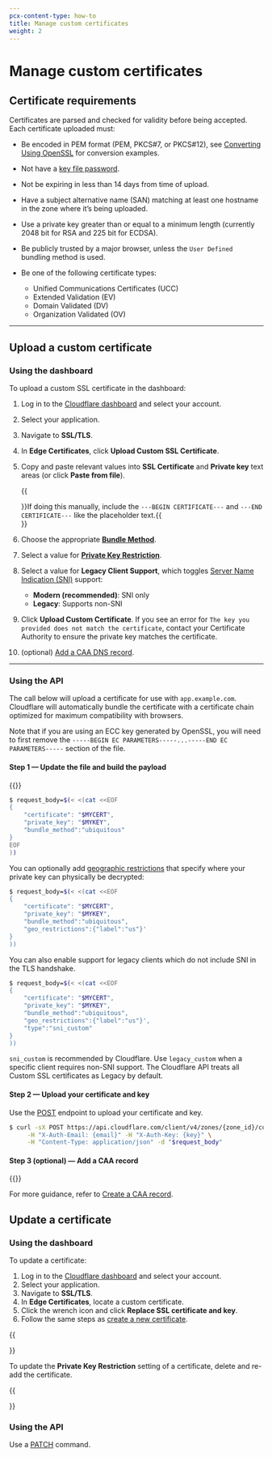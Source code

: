 ```yaml
---
pcx-content-type: how-to
title: Manage custom certificates
weight: 2
---
```


# Manage custom certificates

## Certificate requirements

Certificates are parsed and checked for validity before being accepted. Each certificate uploaded must:

- Be encoded in PEM format (PEM, PKCS#7, or PKCS#12), see [Converting Using OpenSSL](https://www.sslshopper.com/article-most-common-openssl-commands.html) for conversion examples.
- Not have a [key file password](/ssl/edge-certificates/custom-certificates/remove-file-key-password/).
- Not be expiring in less than 14 days from time of upload.
- Have a subject alternative name (SAN) matching at least one hostname in the zone where it’s being uploaded.
- Use a private key greater than or equal to a minimum length (currently 2048 bit for RSA and 225 bit for ECDSA).
- Be publicly trusted by a major browser, unless the `User Defined` bundling method is used.
- Be one of the following certificate types:

  - Unified Communications Certificates (UCC)
  - Extended Validation (EV)
  - Domain Validated (DV)
  - Organization Validated (OV)

---

## Upload a custom certificate

### Using the dashboard

To upload a custom SSL certificate in the dashboard:

1.  Log in to the [Cloudflare dashboard](https://dash.cloudflare.com) and select your account.

2.  Select your application.

3.  Navigate to **SSL/TLS**.

4.  In **Edge Certificates**, click **Upload Custom SSL Certificate**.

5.  Copy and paste relevant values into **SSL Certificate** and **Private key** text areas (or click **Paste from file**).

    {{<Aside type="note">}}If doing this manually, include the `---BEGIN CERTIFICATE---` and `---END CERTIFICATE---` like the placeholder text.{{</Aside>}}

6.  Choose the appropriate [**Bundle Method**](/ssl/edge-certificates/custom-certificates/bundling-methodologies/).

7.  Select a value for [**Private Key Restriction**](/ssl/edge-certificates/custom-certificates/#geo-key-manager-private-key-restriction).

8.  Select a value for **Legacy Client Support**, which toggles [Server Name Indication (SNI)](/fundamentals/glossary/#server-name-indication-sni) support:

    - **Modern (recommended)**: SNI only
    - **Legacy**: Supports non-SNI

9.  Click **Upload Custom Certificate**. If you see an error for `The key you provided does not match the certificate`, contact your Certificate Authority to ensure the private key matches the certificate.

10. (optional) [Add a CAA DNS record](/ssl/edge-certificates/custom-certificates/caa-records/).

---

### Using the API

The call below will upload a certificate for use with `app.example.com`. Cloudflare will automatically bundle the certificate with a certificate chain optimized for maximum compatibility with browsers.

Note that if you are using an ECC key generated by OpenSSL, you will need to first remove the `-----BEGIN EC PARAMETERS-----...-----END EC PARAMETERS-----` section of the file.

#### Step 1 — Update the file and build the payload

{{<render file="_custom-cert-file-example.md">}}

```bash
$ request_body=$(< <(cat <<EOF
{
	"certificate": "$MYCERT",
	"private_key": "$MYKEY",
	"bundle_method":"ubiquitous"
}
EOF
))
```

You can optionally add [geographic restrictions](https://blog.cloudflare.com/introducing-cloudflare-geo-key-manager/) that specify where your private key can physically be decrypted:

```bash
$ request_body=$(< <(cat <<EOF
{
	"certificate": "$MYCERT",
	"private_key": "$MYKEY",
	"bundle_method":"ubiquitous",
	"geo_restrictions":{"label":"us"}'
}
))
```

You can also enable support for legacy clients which do not include SNI in the TLS handshake.

```bash
$ request_body=$(< <(cat <<EOF
{
	"certificate": "$MYCERT",
	"private_key": "$MYKEY",
	"bundle_method":"ubiquitous",
	"geo_restrictions":{"label":"us"}',
	"type":"sni_custom"
}
))
```

`sni_custom` is recommended by Cloudflare. Use `legacy_custom` when a specific client requires non-SNI support. The Cloudflare API treats all Custom SSL certificates as Legacy by default.

#### Step 2 — Upload your certificate and key

Use the [POST](https://api.cloudflare.com/#custom-ssl-for-a-zone-create-ssl-configuration) endpoint to upload your certificate and key.

```bash
$ curl -sX POST https://api.cloudflare.com/client/v4/zones/{zone_id}/custom_certificates \
     -H "X-Auth-Email: {email}" -H "X-Auth-Key: {key}" \
     -H "Content-Type: application/json" -d "$request_body"
```

#### Step 3 (optional) — Add a CAA record

{{<render file="_caa-records-definition.md">}}

For more guidance, refer to [Create a CAA record](/ssl/edge-certificates/custom-certificates/caa-records/).

## Update a certificate

### Using the dashboard

To update a certificate:

1.  Log in to the [Cloudflare dashboard](https://dash.cloudflare.com) and select your account.
2.  Select your application.
3.  Navigate to **SSL/TLS**.
4.  In **Edge Certificates**, locate a custom certificate.
5.  Click the wrench icon and click **Replace SSL certificate and key**.
6.  Follow the same steps as [create a new certificate](#upload-a-custom-certificate).

{{<Aside type="note">}}

To update the **Private Key Restriction** setting of a certificate, delete and re-add the certificate.

{{</Aside>}}

### Using the API

Use a [PATCH](https://api.cloudflare.com/#custom-ssl-for-a-zone-edit-ssl-configuration) command.
